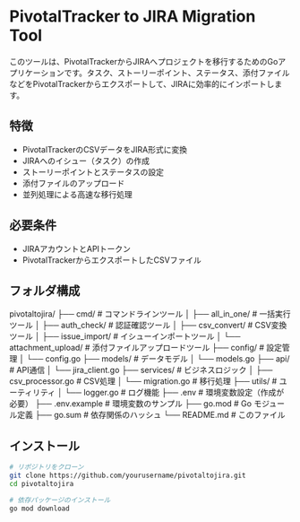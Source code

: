 # PivotalTracker to JIRA Migration Tool

このツールは、PivotalTrackerからJIRAへプロジェクトを移行するためのGoアプリケーションです。タスク、ストーリーポイント、ステータス、添付ファイルなどをPivotalTrackerからエクスポートして、JIRAに効率的にインポートします。

## 特徴

- PivotalTrackerのCSVデータをJIRA形式に変換
- JIRAへのイシュー（タスク）の作成
- ストーリーポイントとステータスの設定
- 添付ファイルのアップロード
- 並列処理による高速な移行処理

## 必要条件

- JIRAアカウントとAPIトークン
- PivotalTrackerからエクスポートしたCSVファイル

## フォルダ構成
pivotaltojira/
├── cmd/                    # コマンドラインツール
│   ├── all_in_one/         # 一括実行ツール
│   ├── auth_check/         # 認証確認ツール
│   ├── csv_convert/        # CSV変換ツール
│   ├── issue_import/       # イシューインポートツール
│   └── attachment_upload/  # 添付ファイルアップロードツール
├── config/                 # 設定管理
│   └── config.go
├── models/                 # データモデル
│   └── models.go
├── api/                    # API通信
│   └── jira_client.go
├── services/               # ビジネスロジック
│   ├── csv_processor.go    # CSV処理
│   └── migration.go        # 移行処理
├── utils/                  # ユーティリティ
│   └── logger.go           # ログ機能
├── .env                    # 環境変数設定（作成が必要）
├── .env.example            # 環境変数のサンプル
├── go.mod                  # Go モジュール定義
├── go.sum                  # 依存関係のハッシュ
└── README.md               # このファイル

## インストール

```bash
# リポジトリをクローン
git clone https://github.com/yourusername/pivotaltojira.git
cd pivotaltojira

# 依存パッケージのインストール
go mod download
